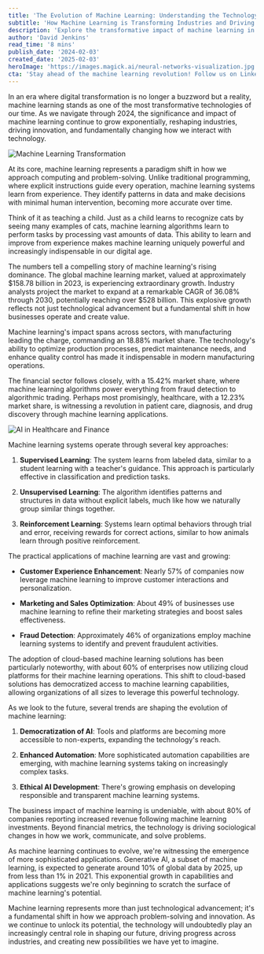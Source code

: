 ```yaml
---
title: 'The Evolution of Machine Learning: Understanding the Technology Reshaping Our World'
subtitle: 'How Machine Learning is Transforming Industries and Driving Innovation'
description: 'Explore the transformative impact of machine learning in industries, highlighting its exponential growth and potential for innovation. Discover key approaches and future trends that are driving change across sectors.'
author: 'David Jenkins'
read_time: '8 mins'
publish_date: '2024-02-03'
created_date: '2025-02-03'
heroImage: 'https://images.magick.ai/neural-networks-visualization.jpg'
cta: 'Stay ahead of the machine learning revolution! Follow us on LinkedIn for daily insights into AI and ML developments that are reshaping industries worldwide.'
---
```


In an era where digital transformation is no longer a buzzword but a reality, machine learning stands as one of the most transformative technologies of our time. As we navigate through 2024, the significance and impact of machine learning continue to grow exponentially, reshaping industries, driving innovation, and fundamentally changing how we interact with technology.

![Machine Learning Transformation](https://i.magick.ai/PIXE/1738569515887_magick_img.webp)

At its core, machine learning represents a paradigm shift in how we approach computing and problem-solving. Unlike traditional programming, where explicit instructions guide every operation, machine learning systems learn from experience. They identify patterns in data and make decisions with minimal human intervention, becoming more accurate over time.

Think of it as teaching a child. Just as a child learns to recognize cats by seeing many examples of cats, machine learning algorithms learn to perform tasks by processing vast amounts of data. This ability to learn and improve from experience makes machine learning uniquely powerful and increasingly indispensable in our digital age.

The numbers tell a compelling story of machine learning's rising dominance. The global machine learning market, valued at approximately $158.78 billion in 2023, is experiencing extraordinary growth. Industry analysts project the market to expand at a remarkable CAGR of 36.08% through 2030, potentially reaching over $528 billion. This explosive growth reflects not just technological advancement but a fundamental shift in how businesses operate and create value.

Machine learning's impact spans across sectors, with manufacturing leading the charge, commanding an 18.88% market share. The technology's ability to optimize production processes, predict maintenance needs, and enhance quality control has made it indispensable in modern manufacturing operations.

The financial sector follows closely, with a 15.42% market share, where machine learning algorithms power everything from fraud detection to algorithmic trading. Perhaps most promisingly, healthcare, with a 12.23% market share, is witnessing a revolution in patient care, diagnosis, and drug discovery through machine learning applications.

![AI in Healthcare and Finance](https://i.magick.ai/PIXE/1738569515890_magick_img.webp)

Machine learning systems operate through several key approaches:

1. **Supervised Learning**: The system learns from labeled data, similar to a student learning with a teacher's guidance. This approach is particularly effective in classification and prediction tasks.

2. **Unsupervised Learning**: The algorithm identifies patterns and structures in data without explicit labels, much like how we naturally group similar things together.

3. **Reinforcement Learning**: Systems learn optimal behaviors through trial and error, receiving rewards for correct actions, similar to how animals learn through positive reinforcement.

The practical applications of machine learning are vast and growing:

- **Customer Experience Enhancement**: Nearly 57% of companies now leverage machine learning to improve customer interactions and personalization.

- **Marketing and Sales Optimization**: About 49% of businesses use machine learning to refine their marketing strategies and boost sales effectiveness.

- **Fraud Detection**: Approximately 46% of organizations employ machine learning systems to identify and prevent fraudulent activities.

The adoption of cloud-based machine learning solutions has been particularly noteworthy, with about 60% of enterprises now utilizing cloud platforms for their machine learning operations. This shift to cloud-based solutions has democratized access to machine learning capabilities, allowing organizations of all sizes to leverage this powerful technology.

As we look to the future, several trends are shaping the evolution of machine learning:

1. **Democratization of AI**: Tools and platforms are becoming more accessible to non-experts, expanding the technology's reach.

2. **Enhanced Automation**: More sophisticated automation capabilities are emerging, with machine learning systems taking on increasingly complex tasks.

3. **Ethical AI Development**: There's growing emphasis on developing responsible and transparent machine learning systems.

The business impact of machine learning is undeniable, with about 80% of companies reporting increased revenue following machine learning investments. Beyond financial metrics, the technology is driving sociological changes in how we work, communicate, and solve problems.

As machine learning continues to evolve, we're witnessing the emergence of more sophisticated applications. Generative AI, a subset of machine learning, is expected to generate around 10% of global data by 2025, up from less than 1% in 2021. This exponential growth in capabilities and applications suggests we're only beginning to scratch the surface of machine learning's potential.

Machine learning represents more than just technological advancement; it's a fundamental shift in how we approach problem-solving and innovation. As we continue to unlock its potential, the technology will undoubtedly play an increasingly central role in shaping our future, driving progress across industries, and creating new possibilities we have yet to imagine.